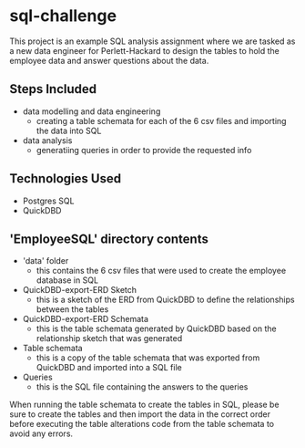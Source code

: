 # sql-challenge
This project is an example SQL analysis assignment where we are tasked as a new data engineer for Perlett-Hackard to design the tables to hold the employee data and answer questions about the data. 

## Steps Included
- data modelling and data engineering
    - creating a table schemata for each of the 6 csv files and importing the data into SQL 
- data analysis
    - generatiing queries in order to provide the requested info

## Technologies Used
- Postgres SQL
- QuickDBD

## 'EmployeeSQL' directory contents
- 'data' folder 
    - this contains the 6 csv files that were used to create the employee database in SQL
- QuickDBD-export-ERD Sketch
    - this is a sketch of the ERD from QuickDBD to define the relationships between the tables
- QuickDBD-export-ERD Schemata
    - this is the table schemata generated by QuickDBD based on the relationship sketch that was generated
- Table schemata
    - this is a copy of the table schemata that was exported from QuickDBD and imported into a SQL file
- Queries
    - this is the SQL file containing the answers to the queries


When running the table schemata to create the tables in SQL, please be sure to create the tables and then import the data in the correct order before executing the table alterations code from the table schemata to avoid any errors. 